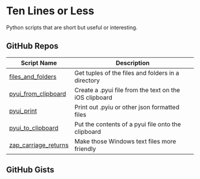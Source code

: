 # Ten Lines or Less

Python scripts that are short but useful or interesting.

GitHub Repos
------------

| Script Name                 | Description   | 
| --------------------------- | ------------- | 
| [files_and_folders][ccc]    | Get tuples of the files and folders in a directory |
| [pyui_from_clipboard][ccc]  | Create a .pyui file from the text on the iOS clipboard |
| [pyui_print][ccc]           | Print out .pyiu or other json formatted files |
| [pyui_to_clipboard][ccc]    | Put the contents of a pyui file onto the clipboard |
| [zap_carriage_returns][ccc] | Make those Windows text files more friendly |

GitHub Gists
------------

[ccc]: https://github.com/cclauss/Ten-lines-or-less
